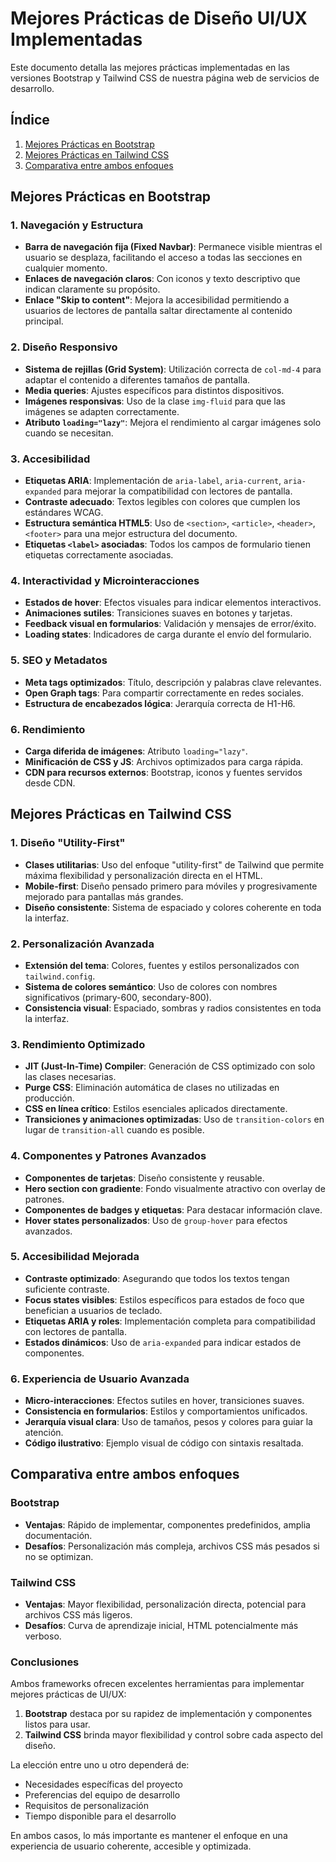 # Mejores Prácticas de Diseño UI/UX Implementadas

Este documento detalla las mejores prácticas implementadas en las versiones Bootstrap y Tailwind CSS de nuestra página web de servicios de desarrollo.

## Índice

1. [Mejores Prácticas en Bootstrap](#mejores-prácticas-en-bootstrap)
2. [Mejores Prácticas en Tailwind CSS](#mejores-prácticas-en-tailwind-css)
3. [Comparativa entre ambos enfoques](#comparativa-entre-ambos-enfoques)

## Mejores Prácticas en Bootstrap

### 1. Navegación y Estructura

- **Barra de navegación fija (Fixed Navbar)**: Permanece visible mientras el usuario se desplaza, facilitando el acceso a todas las secciones en cualquier momento.
- **Enlaces de navegación claros**: Con iconos y texto descriptivo que indican claramente su propósito.
- **Enlace "Skip to content"**: Mejora la accesibilidad permitiendo a usuarios de lectores de pantalla saltar directamente al contenido principal.

### 2. Diseño Responsivo

- **Sistema de rejillas (Grid System)**: Utilización correcta de `col-md-4` para adaptar el contenido a diferentes tamaños de pantalla.
- **Media queries**: Ajustes específicos para distintos dispositivos.
- **Imágenes responsivas**: Uso de la clase `img-fluid` para que las imágenes se adapten correctamente.
- **Atributo `loading="lazy"`**: Mejora el rendimiento al cargar imágenes solo cuando se necesitan.

### 3. Accesibilidad

- **Etiquetas ARIA**: Implementación de `aria-label`, `aria-current`, `aria-expanded` para mejorar la compatibilidad con lectores de pantalla.
- **Contraste adecuado**: Textos legibles con colores que cumplen los estándares WCAG.
- **Estructura semántica HTML5**: Uso de `<section>`, `<article>`, `<header>`, `<footer>` para una mejor estructura del documento.
- **Etiquetas `<label>` asociadas**: Todos los campos de formulario tienen etiquetas correctamente asociadas.

### 4. Interactividad y Microinteracciones

- **Estados de hover**: Efectos visuales para indicar elementos interactivos.
- **Animaciones sutiles**: Transiciones suaves en botones y tarjetas.
- **Feedback visual en formularios**: Validación y mensajes de error/éxito.
- **Loading states**: Indicadores de carga durante el envío del formulario.

### 5. SEO y Metadatos

- **Meta tags optimizados**: Título, descripción y palabras clave relevantes.
- **Open Graph tags**: Para compartir correctamente en redes sociales.
- **Estructura de encabezados lógica**: Jerarquía correcta de H1-H6.

### 6. Rendimiento

- **Carga diferida de imágenes**: Atributo `loading="lazy"`.
- **Minificación de CSS y JS**: Archivos optimizados para carga rápida.
- **CDN para recursos externos**: Bootstrap, iconos y fuentes servidos desde CDN.

## Mejores Prácticas en Tailwind CSS

### 1. Diseño "Utility-First"

- **Clases utilitarias**: Uso del enfoque "utility-first" de Tailwind que permite máxima flexibilidad y personalización directa en el HTML.
- **Mobile-first**: Diseño pensado primero para móviles y progresivamente mejorado para pantallas más grandes.
- **Diseño consistente**: Sistema de espaciado y colores coherente en toda la interfaz.

### 2. Personalización Avanzada

- **Extensión del tema**: Colores, fuentes y estilos personalizados con `tailwind.config`.
- **Sistema de colores semántico**: Uso de colores con nombres significativos (primary-600, secondary-800).
- **Consistencia visual**: Espaciado, sombras y radios consistentes en toda la interfaz.

### 3. Rendimiento Optimizado

- **JIT (Just-In-Time) Compiler**: Generación de CSS optimizado con solo las clases necesarias.
- **Purge CSS**: Eliminación automática de clases no utilizadas en producción.
- **CSS en línea crítico**: Estilos esenciales aplicados directamente.
- **Transiciones y animaciones optimizadas**: Uso de `transition-colors` en lugar de `transition-all` cuando es posible.

### 4. Componentes y Patrones Avanzados

- **Componentes de tarjetas**: Diseño consistente y reusable.
- **Hero section con gradiente**: Fondo visualmente atractivo con overlay de patrones.
- **Componentes de badges y etiquetas**: Para destacar información clave.
- **Hover states personalizados**: Uso de `group-hover` para efectos avanzados.

### 5. Accesibilidad Mejorada

- **Contraste optimizado**: Asegurando que todos los textos tengan suficiente contraste.
- **Focus states visibles**: Estilos específicos para estados de foco que benefician a usuarios de teclado.
- **Etiquetas ARIA y roles**: Implementación completa para compatibilidad con lectores de pantalla.
- **Estados dinámicos**: Uso de `aria-expanded` para indicar estados de componentes.

### 6. Experiencia de Usuario Avanzada

- **Micro-interacciones**: Efectos sutiles en hover, transiciones suaves.
- **Consistencia en formularios**: Estilos y comportamientos unificados.
- **Jerarquía visual clara**: Uso de tamaños, pesos y colores para guiar la atención.
- **Código ilustrativo**: Ejemplo visual de código con sintaxis resaltada.

## Comparativa entre ambos enfoques

### Bootstrap

- **Ventajas**: Rápido de implementar, componentes predefinidos, amplia documentación.
- **Desafíos**: Personalización más compleja, archivos CSS más pesados si no se optimizan.

### Tailwind CSS

- **Ventajas**: Mayor flexibilidad, personalización directa, potencial para archivos CSS más ligeros.
- **Desafíos**: Curva de aprendizaje inicial, HTML potencialmente más verboso.

### Conclusiones

Ambos frameworks ofrecen excelentes herramientas para implementar mejores prácticas de UI/UX:

1. **Bootstrap** destaca por su rapidez de implementación y componentes listos para usar.
2. **Tailwind CSS** brinda mayor flexibilidad y control sobre cada aspecto del diseño.

La elección entre uno u otro dependerá de:

- Necesidades específicas del proyecto
- Preferencias del equipo de desarrollo
- Requisitos de personalización
- Tiempo disponible para el desarrollo

En ambos casos, lo más importante es mantener el enfoque en una experiencia de usuario coherente, accesible y optimizada.
